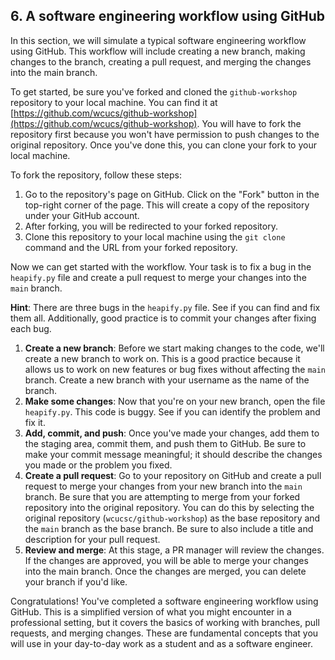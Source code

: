 ## 6. A software engineering workflow using GitHub

In this section, we will simulate a typical software engineering workflow using GitHub. This workflow will include creating a new branch, making changes to the branch, creating a pull request, and merging the changes into the main branch.

To get started, be sure you've forked and cloned the `github-workshop` repository to your local machine. You can find it at [https://github.com/wcucs/github-workshop](https://github.com/wcucs/github-workshop). You will have to fork the repository first because you won't have permission to push changes to the original repository. Once you've done this, you can clone your fork to your local machine.

To fork the repository, follow these steps:

1. Go to the repository's page on GitHub. Click on the "Fork" button in the top-right corner of the page. This will create a copy of the repository under your GitHub account.
2. After forking, you will be redirected to your forked repository.
3. Clone this repository to your local machine using the `git clone` command and the URL from your forked repository.

Now we can get started with the workflow. Your task is to fix a bug in the `heapify.py` file and create a pull request to merge your changes into the `main` branch.

**Hint**: There are three bugs in the `heapify.py` file. See if you can find and fix them all. Additionally, good practice is to commit your changes after fixing each bug.

1. **Create a new branch**: Before we start making changes to the code, we'll create a new branch to work on. This is a good practice because it allows us to work on new features or bug fixes without affecting the `main` branch. Create a new branch with your username as the name of the branch.
2. **Make some changes**: Now that you're on your new branch, open the file `heapify.py`. This code is buggy. See if you can identify the problem and fix it.
3. **Add, commit, and push**: Once you've made your changes, add them to the staging area, commit them, and push them to GitHub. Be sure to make your commit message meaningful; it should describe the changes you made or the problem you fixed.
4. **Create a pull request**: Go to your repository on GitHub and create a pull request to merge your changes from your new branch into the `main` branch. Be sure that you are attempting to merge from your forked repository into the original repository. You can do this by selecting the original repository (`wcucsc/github-workshop`) as the base repository and the `main` branch as the base branch. Be sure to also include a title and description for your pull request.
5. **Review and merge**: At this stage, a PR manager will review the changes. If the changes are approved, you will be able to merge your changes into the main branch. Once the changes are merged, you can delete your branch if you'd like.

Congratulations! You've completed a software engineering workflow using GitHub. This is a simplified version of what you might encounter in a professional setting, but it covers the basics of working with branches, pull requests, and merging changes. These are fundamental concepts that you will use in your day-to-day work as a student and as a software engineer.
